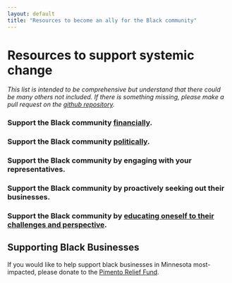```yaml
---
layout: default
title: "Resources to become an ally for the Black community"
---
```


# Resources to support systemic change

*This list is intended to be comprehensive but understand that there could be many others not included. If there is something missing, please make a pull request on the [github repository](https://github.com/wa-hans/becoming-an-ally.github.io).*

### Support the Black community <a href="https://wa-hans.github.io/donate/">financially</a>.

### Support the Black community <a href="https://wa-hans.github.io/vote/">politically</a>.

### Support the Black community by engaging with your representatives.

### Support the Black community by proactively seeking out their businesses.

### Support the Black community by <a href="https://wa-hans.github.io/vote/">educating oneself to their challenges and perspective</a>.



## Supporting Black Businesses

If you would like to help support black businesses in Minnesota most-impacted, please donate to the <a href="https://abepmpls.org/pimento-relief-fund">Pimento Relief Fund</a>.


